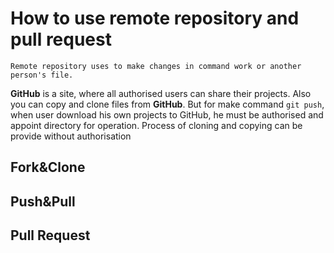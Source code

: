 # **How to use remote repository and pull request**
    Remote repository uses to make changes in command work or another person's file. 

**GitHub** is a site, where all authorised users can share their projects. Also you can copy and clone files from **GitHub**. But for make command `git push`, when user download his own projects to GitHub, he must be authorised and appoint directory for operation. Process of cloning and copying can be provide without authorisation

## Fork&Clone

## Push&Pull

## Pull Request

